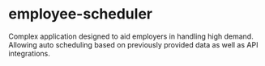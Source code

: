 # employee-scheduler
Complex application designed to aid employers in handling high demand. Allowing auto scheduling based on previously provided data as well as API integrations.

